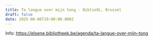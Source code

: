 ```yaml
---
title: Ta langue over mijn tong - BiblioXL, Brussel
draft: false
date: 2025-06-06T19:00:00.000Z
---
```

Info: <https://elsene.bibliotheek.be/agenda/ta-langue-over-mijn-tong>
